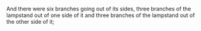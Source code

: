 And there were six branches going out of its sides, three branches of the lampstand out of one side of it and three branches of the lampstand out of the other side of it;
